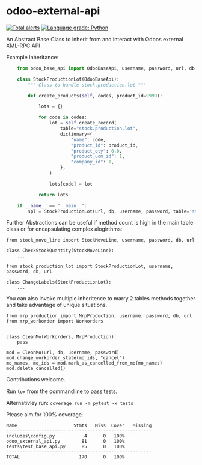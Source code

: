 # odoo-external-api
[![Total alerts](https://img.shields.io/lgtm/alerts/g/johnashu/odoo-external-api.svg?logo=lgtm&logoWidth=18)](https://lgtm.com/projects/g/johnashu/odoo-external-api/alerts/)
[![Language grade: Python](https://img.shields.io/lgtm/grade/python/g/johnashu/odoo-external-api.svg?logo=lgtm&logoWidth=18)](https://lgtm.com/projects/g/johnashu/odoo-external-api/context:python)

An Abstract Base Class to inherit from and interact with Odoos external XML-RPC API
 
Example Inheritance:
```python
    from odoo_base_api import OdooBaseApi, username, password, url, db

    class StockProductionLot(OdooBaseApi):
        """ Class to handle stock.production.lot """

        def create_products(self, codes, product_id=9999):

            lots = {}

            for code in codes:
                lot = self.create_record(
                    table="stock.production.lot",
                    dictionary={
                        "name": code,
                        "product_id": product_id,
                        "product_qty": 0.0,
                        "product_uom_id": 1,
                        "company_id": 1,
                    },
                )

                lots[code] = lot

            return lots

    if __name__ == "__main__":
        spl = StockProductionLot(url, db, username, password, table='stock.production.lot')
```

Further Abstractions can be useful if method count is high in the main table class or for encapsulating complex alogirthms:
    
    from stock_move_line import StockMoveLine, username, password, db, url

    class CheckStockQuantity(StockMoveLine):
        ...

    from stock_production_lot import StockProductionLot, username, password, db, url

    class ChangeLabels(StockProductionLot):
        ...

You can also invoke multiple inheritence to marry 2 tables methods together and take advantage of unique situations.

    from mrp_production import MrpProduction, username, password, db, url
    from mrp_workorder import Workorders


    class CleanMo(Workorders, MrpProduction):
        pass

    mod = CleanMo(url, db, username, password)
    mod.change_workorder_state(mo_ids, "cancel")
    mo_names, mo_ids = mod.mark_as_cancelled_from_mo(mo_names)
    mod.delete_cancelled()




Contributions welcome.

Run `tox` from the commandline to pass tests.

Alternativley run:
`coverage run -m pytest -x tests`

Please aim for 100% coverage.

    Name                     Stmts   Miss  Cover   Missing
    ------------------------------------------------------
    includes\config.py           4      0   100%
    odoo_external_api.py        81      0   100%
    tests\test_base_api.py      85      0   100%
    ------------------------------------------------------
    TOTAL                      170      0   100%
